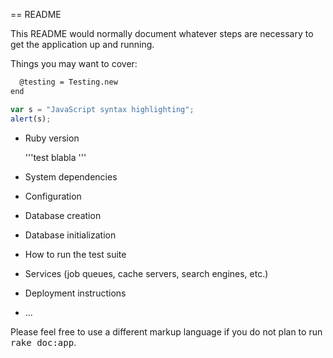 == README

This README would normally document whatever steps are necessary to get the
application up and running.

Things you may want to cover:



```def test blabla
  @testing = Testing.new
end
```


```javascript
var s = "JavaScript syntax highlighting";
alert(s);
```


* Ruby version

	'''test blabla
	'''


* System dependencies

* Configuration

* Database creation

* Database initialization

* How to run the test suite

* Services (job queues, cache servers, search engines, etc.)

* Deployment instructions

* ...


Please feel free to use a different markup language if you do not plan to run
<tt>rake doc:app</tt>.
